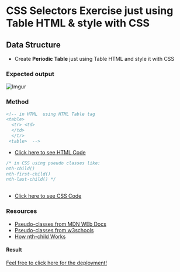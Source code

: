 # CSS Selectors Exercise just using Table HTML & style with CSS

## Data Structure
* Create **Periodic Table** just using Table HTML and style it with CSS

### Expected output
![Imgur](https://i.imgur.com/b6ii9ZR.png)


### Method
```html
<!-- in HTML  using HTML Table tag 
<table>
  <tr> <td>
  </td>
  </tr> 
 <table>  -->   

```

- [Click here to see HTML Code](index.html)


 ```css
 /* in CSS using pseudo classes like:
 nth-child()
nth-first-child()
nth-last-child() */
                                       
```
- [Click here to see CSS Code](css/style.css)




### Resources
* [Pseudo-classes from MDN WEb Docs](https://developer.mozilla.org/en-US/docs/Web/CSS/Pseudo-classes)
* [Pseudo-classes from w3schools](https://www.w3schools.com/css/css_pseudo_classes.asp)
* [How nth-child Works](https://css-tricks.com/how-nth-child-works/)

#### Result

[Feel free to click here for the deployment!](https://ashraftajuddin.github.io/CSS-Selector-Exercise-Periodic-Table/)
